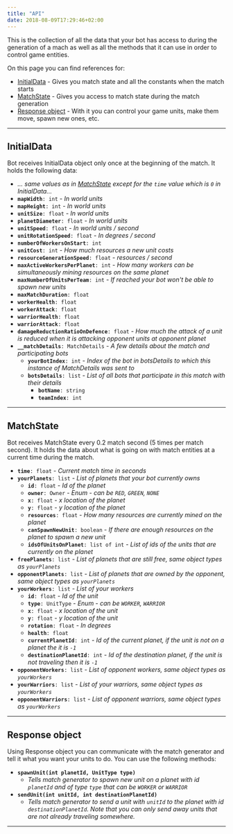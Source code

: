 ```yaml
---
title: "API"
date: 2018-08-09T17:29:46+02:00
---
```


This is the collection of all the data that your bot has access to during the generation of a mach as well as all the methods that it can
use in order to control game entities.

On this page you can find references for:

* [InitialData](#initialdata) - Gives you match state and all the constants when the match starts
* [MatchState](#matchstate) - Gives you access to match state during the match generation
* [Response object](#response-object) - With it you can control your game units, make them move, spawn new ones, etc.

---

## InitialData

Bot receives InitialData object only once at the beginning of the match. It holds the following data:

- *... same values as in [MatchState](#matchstate) except for the `time` value which is `0` in InitialData...*
- **`mapWidth`**`: int` - *In world units*
- **`mapHeight`**`: int` - *In world units*
- **`unitSize`**`: float` - *In world units*
- **`planetDiameter`**`: float` - *In world units*
- **`unitSpeed`**`: float` - *In world units / second*
- **`unitRotationSpeed`**`: float` - *In degrees / second*
- **`numberOfWorkersOnStart`**`: int`
- **`unitCost`**`: int` - *How much resources a new unit costs*
- **`resourceGenerationSpeed`**`: float` - *resources / second*
- **`maxActiveWorkersPerPlanet`**`: int` - *How many workers can be simultaneously mining resources on the same planet*
- **`maxNumberOfUnitsPerTeam`**`: int` - *If reached your bot won't be able to spawn new units*
- **`maxMatchDuration`**`: float`
- **`workerHealth`**`: float`
- **`workerAttack`**`: float`
- **`warriorHealth`**`: float`
- **`warriorAttack`**`: float`
- **`damageReductionRatioOnDefence`**`: float` - *How much the attack of a unit is reduced when it is attacking opponent units at opponent planet*
- **`__matchDetails`**`: MatchDetails` - *A few details about the match and participating bots*
    - **`yourBotIndex`**`: int` - *Index of the bot in botsDetails to which this instance of MatchDetails was sent to*
    - **`botsDetails`**`: list` - *List of all bots that participate in this match with their details*
        - **`botName`**`: string`
        - **`teamIndex`**`: int`

---

## MatchState

Bot receives MatchState every 0.2 match second (5 times per match second). 
It holds the data about what is going on with match entities at a current time during the match.

- **```time```**```: float``` - *Current match time in seconds*
- **`yourPlanets`**`: list` - *List of planets that your bot currently owns*
    - **`id`**`: float` - *Id of the planet*
    - **`owner`**`: Owner` - *Enum - can be `RED`, `GREEN`, `NONE`*
    - **`x`**`: float` - *x location of the planet*
    - **`y`**`: float` - *y location of the planet*
    - **`resources`**`: float` - *How many resources are currently mined on the planet*
    - **`canSpawnNewUnit`**`: boolean` - *If there are enough resources on the planet to spawn a new unit*
    - **`idsOfUnitsOnPlanet`**`: list of int` - *List of ids of the units that are currently on the planet*
- **`freePlanets`**`: list` - *List of planets that are still free, same object types as `yourPlanets`*
- **`opponentPlanets`**`: list` - *List of planets that are owned by the opponent, same object types as `yourPlanets`*
- **`yourWorkers`**`: list` - *List of your workers*
    - **`id`**`: float` - *Id of the unit*
    - **`type`**`: UnitType` - *Enum - can be `WORKER`, `WARRIOR`*
    - **`x`**`: float` - *x location of the unit*
    - **`y`**`: float` - *y location of the unit*
    - **`rotation`**`: float` - *In degrees*
    - **`health`**`: float`
    - **`currentPlanetId`**`: int` - *Id of the current planet, if the unit is not on a planet the it is `-1`*
    - **`destinationPlanetId`**`: int` - *Id of the destination planet, if the unit is not traveling then it is `-1`*
- **`opponentWorkers`**`: list` - *List of opponent workers, same object types as `yourWorkers`*
- **`yourWarriors`**`: list` - *List of your warriors, same object types as `yourWorkers`*
- **`opponentWarriors`**`: list` - *List of opponent warriors, same object types as `yourWorkers`*

---

## Response object

Using Response object you can communicate with the match generator and tell it what you want your units to do. You can use the following methods:

* **```spawnUnit(int planetId, UnitType type)```**
    * *Tells match generator to spawn new unit on a planet with id `planetId` and of type `type` that can be `WORKER` or `WARRIOR`*
* **```sendUnit(int unitId, int destinationPlanetId)```**
    * *Tells match generator to send a unit with `unitId` to the planet with id `destinationPlanetId`. 
    Note that you can only send away units that are not already traveling somewhere.*

---